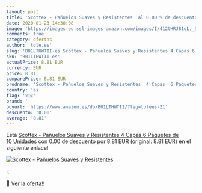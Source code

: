 ```yaml
---
layout: post
title: 'Scottex - Pañuelos Suaves y Resistentes  al 0.00 % de descuento'
date: 2020-01-23 14:38:08
image: 'https://images-eu.ssl-images-amazon.com/images/I/412tHRJ81qL._SL400_.jpg'
comments: true
category: ofertas
author: 'tole.es'
slug: 'B01LTHWTII-es Scottex - Pañuelos Suaves y Resistentes 4 Capas 6 Paquetes...'
sku: 'B01LTHWTII-es'
actualPrice: 8.81 EUR
currency: EUR
price: 8.81
comparePrice: 8.81 EUR
prodname: 'Scottex - Pañuelos Suaves y Resistentes  4 Capas  6 Paquetes de 10 Unidades'
country: 'es'
flag: '🇪🇸'
brand: ''
buyurl: 'https://www.amazon.es/dp/B01LTHWTII/?tag=tolees-21'
descuento: '0.00'
average: '8.81'
---
```


Está [Scottex - Pañuelos Suaves y Resistentes  4 Capas  6 Paquetes de 10 Unidades](https://www.amazon.es/dp/B01LTHWTII/?tag=tolees-21) con 0.00 de descuento por 8.81 EUR (original: 8.81 EUR) en el siguiente enlace!

[![Scottex - Pañuelos Suaves y Resistentes ](https://images-eu.ssl-images-amazon.com/images/I/412tHRJ81qL._SL400_.jpg)](https://www.amazon.es/dp/B01LTHWTII/?tag=tolees-21)

ℹ️:


[🛒 Ver la oferta!!](https://www.amazon.es/dp/B01LTHWTII/?tag=tolees-21)

